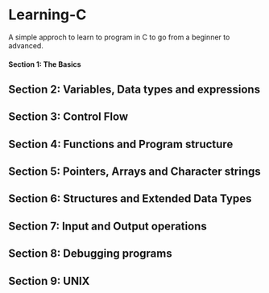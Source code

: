 # Learning-C
A simple approch to learn to program in C to go from a beginner to advanced.  

####  **Section 1: The Basics** 
## **Section 2: Variables, Data types and expressions** 
## **Section 3: Control Flow** 
## **Section 4: Functions and Program structure** 
## **Section 5: Pointers, Arrays and Character strings** 
## **Section 6: Structures and Extended Data Types** 
## **Section 7: Input and Output operations** 
## **Section 8: Debugging programs** 
## **Section 9: UNIX**
